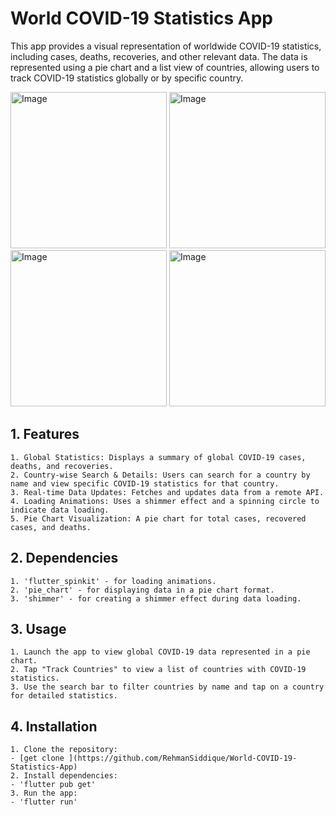 #  World COVID-19 Statistics App
This app provides a visual representation of worldwide COVID-19 statistics, including cases, deaths, recoveries, and other relevant data. The data is represented using a pie chart and a list view of countries, allowing users to track COVID-19 statistics globally or by specific country.

<img src="https://github.com/user-attachments/assets/79fc602e-d97d-4f73-81db-0b015f5bcdd1" alt="Image" width="250"  />
<img src="https://github.com/user-attachments/assets/ff0afb2e-91f8-4687-b951-498240a14461" alt="Image" width="250"  />
<img src="https://github.com/user-attachments/assets/85ecf009-cb0d-45e2-aa7f-28208cfc9cfa" alt="Image" width="250"  />
<img src="https://github.com/user-attachments/assets/cbac7e29-479e-4b03-b1a7-29cc784837e1" alt="Image" width="250"  />

##  1. Features
    1. Global Statistics: Displays a summary of global COVID-19 cases, deaths, and recoveries.
    2. Country-wise Search & Details: Users can search for a country by name and view specific COVID-19 statistics for that country.
    3. Real-time Data Updates: Fetches and updates data from a remote API.
    4. Loading Animations: Uses a shimmer effect and a spinning circle to indicate data loading.
    5. Pie Chart Visualization: A pie chart for total cases, recovered cases, and deaths.

##  2. Dependencies
    1. 'flutter_spinkit' - for loading animations.
    2. 'pie_chart' - for displaying data in a pie chart format.
    3. 'shimmer' - for creating a shimmer effect during data loading.
    
##  3. Usage
    1. Launch the app to view global COVID-19 data represented in a pie chart.
    2. Tap "Track Countries" to view a list of countries with COVID-19 statistics.
    3. Use the search bar to filter countries by name and tap on a country for detailed statistics.

##  4. Installation
    1. Clone the repository:
    - [get clone ](https://github.com/RehmanSiddique/World-COVID-19-Statistics-App)
    2. Install dependencies:
    - 'flutter pub get'
    3. Run the app:
    - 'flutter run' 

